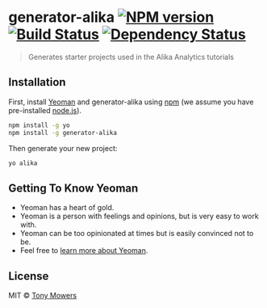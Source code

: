 # generator-alika [![NPM version][npm-image]][npm-url] [![Build Status][travis-image]][travis-url] [![Dependency Status][daviddm-image]][daviddm-url]
> Generates starter projects used in the Alika Analytics tutorials

## Installation

First, install [Yeoman](http://yeoman.io) and generator-alika using [npm](https://www.npmjs.com/) (we assume you have pre-installed [node.js](https://nodejs.org/)).

```bash
npm install -g yo
npm install -g generator-alika
```

Then generate your new project:

```bash
yo alika
```

## Getting To Know Yeoman

 * Yeoman has a heart of gold.
 * Yeoman is a person with feelings and opinions, but is very easy to work with.
 * Yeoman can be too opinionated at times but is easily convinced not to be.
 * Feel free to [learn more about Yeoman](http://yeoman.io/).

## License

MIT © [Tony Mowers](http://www.alika.ch/people/tony-mowers)


[npm-image]: https://badge.fury.io/js/generator-alika.svg
[npm-url]: https://npmjs.org/package/generator-alika
[travis-image]: https://travis-ci.org/tony-mowers/generator-alika.svg?branch=master
[travis-url]: https://travis-ci.org/tony-mowers/generator-alika
[daviddm-image]: https://david-dm.org/tony-mowers/generator-alika.svg?theme=shields.io
[daviddm-url]: https://david-dm.org/tony-mowers/generator-alika
